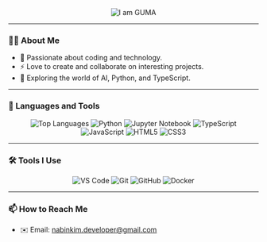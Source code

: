 <div align="center">
  <img src="https://readme-typing-svg.herokuapp.com?font=Press+Start+2P&size=24&pause=1000&color=FF69B4&background=000000&center=true&vCenter=true&width=600&height=80&lines=I+am+GUMA" alt="I am GUMA" />
</div>

---

### 🙋‍♀️ About Me
- 🌟 Passionate about coding and technology.
- ⚡ Love to create and collaborate on interesting projects.
- 🚀 Exploring the world of AI, Python, and TypeScript.

---

### 🚀 Languages and Tools

<div align="center">
  <!-- GitHub Stats -->
  <img src="https://github-readme-stats.vercel.app/api/top-langs/?username=kim-nabin&layout=compact&theme=radical" alt="Top Languages" />

  <!-- Tools -->
  <img src="https://img.shields.io/badge/-Python-3776AB?style=flat-square&logo=python&logoColor=white" alt="Python" />
  <img src="https://img.shields.io/badge/-Jupyter%20Notebook-F37626?style=flat-square&logo=jupyter&logoColor=white" alt="Jupyter Notebook" />
  <img src="https://img.shields.io/badge/-TypeScript-3178C6?style=flat-square&logo=typescript&logoColor=white" alt="TypeScript" />
  <img src="https://img.shields.io/badge/-JavaScript-F7DF1E?style=flat-square&logo=javascript&logoColor=black" alt="JavaScript" />
  <img src="https://img.shields.io/badge/-HTML5-E34F26?style=flat-square&logo=html5&logoColor=white" alt="HTML5" />
  <img src="https://img.shields.io/badge/-CSS3-1572B6?style=flat-square&logo=css3&logoColor=white" alt="CSS3" />
</div>

---

### 🛠️ Tools I Use

<div align="center">
  <img src="https://img.shields.io/badge/-VS%20Code-007ACC?style=flat-square&logo=visual-studio-code&logoColor=white" alt="VS Code" />
  <img src="https://img.shields.io/badge/-Git-F05032?style=flat-square&logo=git&logoColor=white" alt="Git" />
  <img src="https://img.shields.io/badge/-GitHub-181717?style=flat-square&logo=github&logoColor=white" alt="GitHub" />
  <img src="https://img.shields.io/badge/-Docker-2496ED?style=flat-square&logo=docker&logoColor=white" alt="Docker" />
</div>

---

### 📫 How to Reach Me
- ✉️ Email: [nabinkim.developer@gmail.com](mailto:nabinkim.developer@gmail.com)

